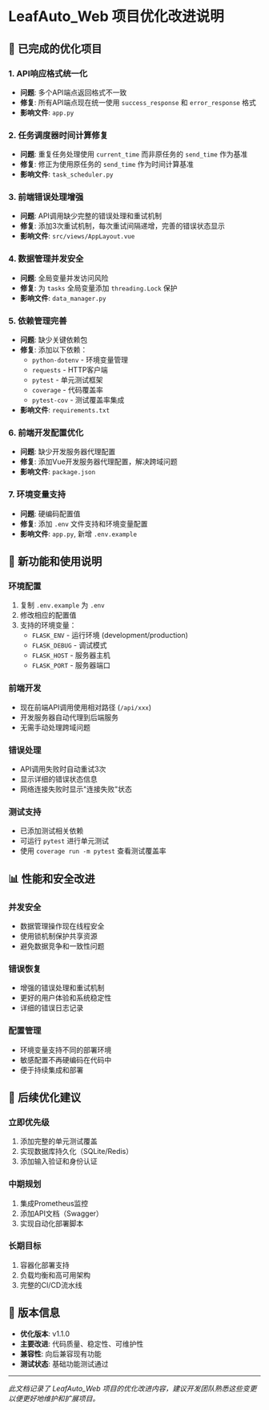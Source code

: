 # LeafAuto_Web 项目优化改进说明

## 🎯 已完成的优化项目

### 1. API响应格式统一化
- **问题**: 多个API端点返回格式不一致
- **修复**: 所有API端点现在统一使用 `success_response` 和 `error_response` 格式
- **影响文件**: `app.py`

### 2. 任务调度器时间计算修复
- **问题**: 重复任务处理使用 `current_time` 而非原任务的 `send_time` 作为基准
- **修复**: 修正为使用原任务的 `send_time` 作为时间计算基准
- **影响文件**: `task_scheduler.py`

### 3. 前端错误处理增强
- **问题**: API调用缺少完整的错误处理和重试机制
- **修复**: 添加3次重试机制，每次重试间隔递增，完善的错误状态显示
- **影响文件**: `src/views/AppLayout.vue`

### 4. 数据管理并发安全
- **问题**: 全局变量并发访问风险
- **修复**: 为 `tasks` 全局变量添加 `threading.Lock` 保护
- **影响文件**: `data_manager.py`

### 5. 依赖管理完善
- **问题**: 缺少关键依赖包
- **修复**: 添加以下依赖：
  - `python-dotenv` - 环境变量管理
  - `requests` - HTTP客户端
  - `pytest` - 单元测试框架
  - `coverage` - 代码覆盖率
  - `pytest-cov` - 测试覆盖率集成
- **影响文件**: `requirements.txt`

### 6. 前端开发配置优化
- **问题**: 缺少开发服务器代理配置
- **修复**: 添加Vue开发服务器代理配置，解决跨域问题
- **影响文件**: `package.json`

### 7. 环境变量支持
- **问题**: 硬编码配置值
- **修复**: 添加 `.env` 文件支持和环境变量配置
- **影响文件**: `app.py`, 新增 `.env.example`

## 🚀 新功能和使用说明

### 环境配置
1. 复制 `.env.example` 为 `.env`
2. 修改相应的配置值
3. 支持的环境变量：
   - `FLASK_ENV` - 运行环境 (development/production)
   - `FLASK_DEBUG` - 调试模式
   - `FLASK_HOST` - 服务器主机
   - `FLASK_PORT` - 服务器端口

### 前端开发
- 现在前端API调用使用相对路径 (`/api/xxx`)
- 开发服务器自动代理到后端服务
- 无需手动处理跨域问题

### 错误处理
- API调用失败时自动重试3次
- 显示详细的错误状态信息
- 网络连接失败时显示"连接失败"状态

### 测试支持
- 已添加测试相关依赖
- 可运行 `pytest` 进行单元测试
- 使用 `coverage run -m pytest` 查看测试覆盖率

## 📊 性能和安全改进

### 并发安全
- 数据管理操作现在线程安全
- 使用锁机制保护共享资源
- 避免数据竞争和一致性问题

### 错误恢复
- 增强的错误处理和重试机制
- 更好的用户体验和系统稳定性
- 详细的错误日志记录

### 配置管理
- 环境变量支持不同的部署环境
- 敏感配置不再硬编码在代码中
- 便于持续集成和部署

## 🔧 后续优化建议

### 立即优先级
1. 添加完整的单元测试覆盖
2. 实现数据库持久化（SQLite/Redis）
3. 添加输入验证和身份认证

### 中期规划
1. 集成Prometheus监控
2. 添加API文档（Swagger）
3. 实现自动化部署脚本

### 长期目标
1. 容器化部署支持
2. 负载均衡和高可用架构
3. 完整的CI/CD流水线

## 📝 版本信息

- **优化版本**: v1.1.0
- **主要改进**: 代码质量、稳定性、可维护性
- **兼容性**: 向后兼容现有功能
- **测试状态**: 基础功能测试通过

---

*此文档记录了 LeafAuto_Web 项目的优化改进内容，建议开发团队熟悉这些变更以便更好地维护和扩展项目。*